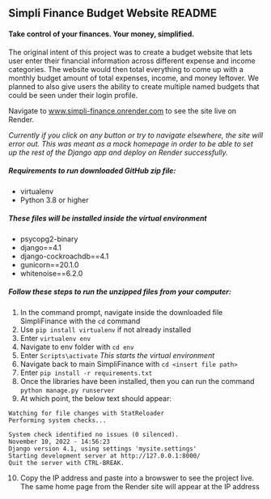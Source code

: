 ## Simpli Finance Budget Website README
#### Take control of your finances. Your money, simplified.

The original intent of this project was to create a budget website that lets user enter their financial information across different expense and income categories.
The website would then total everything to come up with a monthly budget amount of total expenses, income, and money leftover. 
We planned to also give users the ability to create multiple named budgets that could be seen under their login profile. 

Navigate to www.simpli-finance.onrender.com to see the site live on Render.

_Currently if you click on any button or try to navigate elsewhere, the site will error out._
_This was meant as a mock homepage in order to be able to set up the rest of the Django app and deploy on Render successfully._

##### Requirements to run downloaded GitHub zip file:
- virtualenv
- Python 3.8 or higher

##### These files will be installed inside the virtual environment
- psycopg2-binary
- django==4.1
- django-cockroachdb==4.1
- gunicorn==20.1.0
- whitenoise==6.2.0

##### Follow these steps to run the unzipped files from your computer:
1. In the command prompt, navigate inside the downloaded file SimpliFinance with the `cd` command
2. Use `pip install virtualenv` if not already installed
3. Enter `virtualenv env`
4. Navigate to env folder with `cd env`
5. Enter `Scripts\activate` _This starts the virtual environment_
6. Navigate back to main SimpliFinance with `cd <insert file path>`
7. Enter `pip install -r requirements.txt`
8. Once the libraries have been installed, then you can run the command `python manage.py runserver`
9. At which point, the below text should appear:
 ```
Watching for file changes with StatReloader
Performing system checks...

System check identified no issues (0 silenced).
November 10, 2022 - 14:56:23
Django version 4.1, using settings 'mysite.settings'
Starting development server at http://127.0.0.1:8000/
Quit the server with CTRL-BREAK.
```
10. Copy the IP address and paste into a browswer to see the project live. The same home page from the Render site will appear at the IP address
